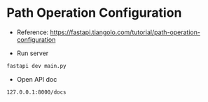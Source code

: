 # Path Operation Configuration

- Reference: https://fastapi.tiangolo.com/tutorial/path-operation-configuration

- Run server

```bash
fastapi dev main.py
```

- Open API doc

```bash
127.0.0.1:8000/docs
```
